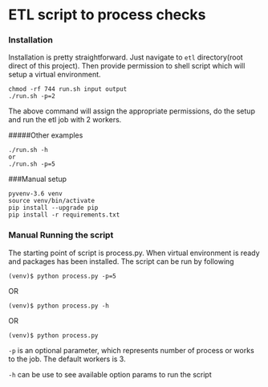 ETL script to process checks
===============



### Installation
Installation is pretty straightforward. 
Just navigate to `etl` directory(root direct of this project).
Then provide permission to shell script which will setup a virtual environment.
```
chmod -rf 744 run.sh input output
./run.sh -p=2
```
The above command will assign the appropriate permissions, do the setup and run the etl job with 2 workers.

#####Other examples  
```
./run.sh -h
or
./run.sh -p=5
```


###Manual setup
```
pyvenv-3.6 venv
source venv/bin/activate
pip install --upgrade pip
pip install -r requirements.txt
```
### Manual Running the script 
The starting point of script is process.py.
When virtual environment is ready and packages has been installed.
The script can be run by following

``
(venv)$ python process.py -p=5
``

OR

``
(venv)$ python process.py -h 
``

OR

``
(venv)$ python process.py
``

`-p` is an optional parameter, which represents number of process or works to the job. The default workers is 3.

`-h` can be use to see available option params to run the script 